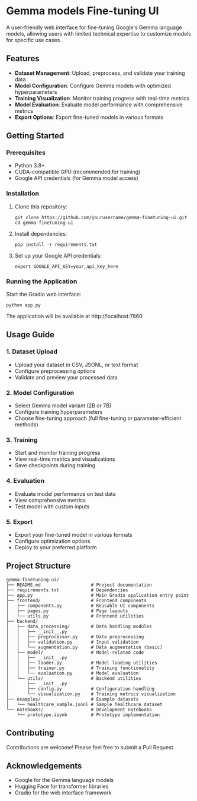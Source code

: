 # Gemma models Fine-tuning UI

A user-friendly web interface for fine-tuning Google's Gemma language models, allowing users with limited technical expertise to customize models for specific use cases.

## Features

- **Dataset Management**: Upload, preprocess, and validate your training data
- **Model Configuration**: Configure Gemma models with optimized hyperparameters
- **Training Visualization**: Monitor training progress with real-time metrics
- **Model Evaluation**: Evaluate model performance with comprehensive metrics
- **Export Options**: Export fine-tuned models in various formats

## Getting Started

### Prerequisites

- Python 3.8+
- CUDA-compatible GPU (recommended for training)
- Google API credentials (for Gemma model access)

### Installation

1. Clone this repository:
   ```
   git clone https://github.com/yourusername/gemma-finetuning-ui.git
   cd gemma-finetuning-ui
   ```

2. Install dependencies:
   ```
   pip install -r requirements.txt
   ```

3. Set up your Google API credentials:
   ```
   export GOOGLE_API_KEY=your_api_key_here
   ```

### Running the Application

Start the Gradio web interface:

```
python app.py
```

The application will be available at http://localhost:7860

## Usage Guide

### 1. Dataset Upload

- Upload your dataset in CSV, JSONL, or text format
- Configure preprocessing options
- Validate and preview your processed data

### 2. Model Configuration

- Select Gemma model variant (2B or 7B)
- Configure training hyperparameters
- Choose fine-tuning approach (full fine-tuning or parameter-efficient methods)

### 3. Training

- Start and monitor training progress
- View real-time metrics and visualizations
- Save checkpoints during training

### 4. Evaluation

- Evaluate model performance on test data
- View comprehensive metrics
- Test model with custom inputs

### 5. Export

- Export your fine-tuned model in various formats
- Configure optimization options
- Deploy to your preferred platform

## Project Structure

```
gemma-finetuning-ui/
├── README.md                   # Project documentation
├── requirements.txt            # Dependencies
├── app.py                      # Main Gradio application entry point
├── frontend/                   # Frontend components
│   ├── components.py           # Reusable UI components
│   ├── pages.py                # Page layouts
│   └── utils.py                # Frontend utilities
├── backend/
│   ├── data_processing/        # Data handling modules
│   │   ├── __init__.py
│   │   ├── preprocessor.py     # Data preprocessing
│   │   ├── validation.py       # Input validation
│   │   └── augmentation.py     # Data augmentation (basic)
│   ├── model/                  # Model-related code
│   │   ├── __init__.py
│   │   ├── loader.py           # Model loading utilities
│   │   ├── trainer.py          # Training functionality
│   │   └── evaluation.py       # Model evaluation
│   └── utils/                  # Backend utilities
│       ├── __init__.py
│       ├── config.py           # Configuration handling
│       └── visualization.py    # Training metrics visualization
├── examples/                   # Example datasets
│   └── healthcare_sample.jsonl # Sample healthcare dataset
└── notebooks/                  # Development notebooks
    └── prototype.ipynb         # Prototype implementation
```

## Contributing

Contributions are welcome! Please feel free to submit a Pull Request.


## Acknowledgements

- Google for the Gemma language models
- Hugging Face for transformer libraries
- Gradio for the web interface framework 
